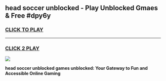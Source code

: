 
## head soccer unblocked - Play Unblocked Gmaes & Free #dpy6y
<h3>
<a href="https://news.freeplayer.one?title=head_soccer_unblocked&ref=24F">CLICK TO PLAY</a></h3>
<hr>

<h3>
<a href="https://news.freeplayer.one?title=head_soccer_unblocked&ref=24F">CLICK 2 PLAY</a>
  
</h3>

<a href="https://news.freeplayer.one?title=head_soccer_unblocked&ref=24F/"><img src="https://clearcache.store/games.png"></a>


**head soccer unblocked games unblocked: Your Gateway to Fun and Accessible Online Gaming**
